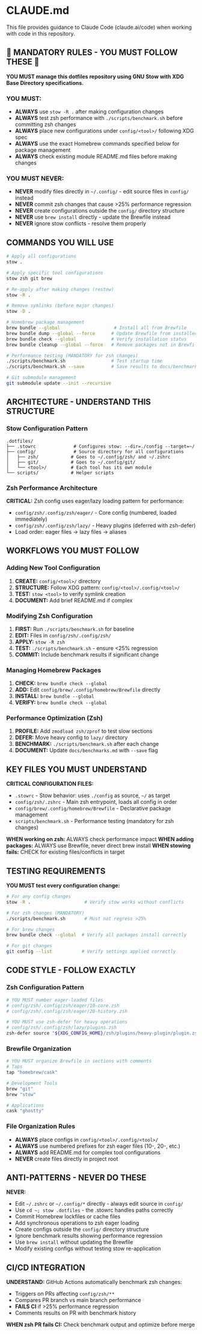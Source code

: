 # CLAUDE.md

This file provides guidance to Claude Code (claude.ai/code) when working with code in this repository.

## 🚨 MANDATORY RULES - YOU MUST FOLLOW THESE 🚨

**YOU MUST manage this dotfiles repository using GNU Stow with XDG Base Directory specifications.**

### YOU MUST:
- **ALWAYS** use `stow -R .` after making configuration changes
- **ALWAYS** test zsh performance with `./scripts/benchmark.sh` before committing zsh changes
- **ALWAYS** place new configurations under `config/<tool>/` following XDG spec
- **ALWAYS** use the exact Homebrew commands specified below for package management
- **ALWAYS** check existing module README.md files before making changes

### YOU MUST NEVER:
- **NEVER** modify files directly in `~/.config/` - edit source files in `config/` instead
- **NEVER** commit zsh changes that cause >25% performance regression
- **NEVER** create configurations outside the `config/` directory structure
- **NEVER** use `brew install` directly - update the Brewfile instead
- **NEVER** ignore stow conflicts - resolve them properly

## COMMANDS YOU WILL USE

```bash
# Apply all configurations
stow .

# Apply specific tool configurations
stow zsh git brew

# Re-apply after making changes (restow)
stow -R .

# Remove symlinks (before major changes)
stow -D .

# Homebrew package management
brew bundle --global                    # Install all from Brewfile
brew bundle dump --global --force      # Update Brewfile from installed
brew bundle check --global             # Verify installation status
brew bundle cleanup --global --force   # Remove packages not in Brewfile

# Performance testing (MANDATORY for zsh changes)
./scripts/benchmark.sh                 # Test startup time
./scripts/benchmark.sh --save          # Save results to docs/benchmarks.md

# Git submodule management
git submodule update --init --recursive
```

## ARCHITECTURE - UNDERSTAND THIS STRUCTURE

### Stow Configuration Pattern
```
.dotfiles/
├── .stowrc              # Configures stow: --dir=./config --target=~/
├── config/              # Source directory for all configurations
│   ├── zsh/            # Goes to ~/.config/zsh/ and ~/.zshrc
│   ├── git/            # Goes to ~/.config/git/
│   └── <tool>/         # Each tool has its own module
└── scripts/            # Helper scripts
```

### Zsh Performance Architecture
**CRITICAL:** Zsh config uses eager/lazy loading pattern for performance:
- `config/zsh/.config/zsh/eager/` - Core config (numbered, loaded immediately)
- `config/zsh/.config/zsh/lazy/` - Heavy plugins (deferred with zsh-defer)
- Load order: eager files → lazy files → aliases

## WORKFLOWS YOU MUST FOLLOW

### Adding New Tool Configuration
1. **CREATE:** `config/<tool>/` directory
2. **STRUCTURE:** Follow XDG pattern: `config/<tool>/.config/<tool>/`
3. **TEST:** `stow <tool>` to verify symlink creation
4. **DOCUMENT:** Add brief README.md if complex

### Modifying Zsh Configuration
1. **FIRST:** Run `./scripts/benchmark.sh` for baseline
2. **EDIT:** Files in `config/zsh/.config/zsh/`
3. **APPLY:** `stow -R zsh`
4. **TEST:** `./scripts/benchmark.sh` - ensure <25% regression
5. **COMMIT:** Include benchmark results if significant change

### Managing Homebrew Packages
1. **CHECK:** `brew bundle check --global`
2. **ADD:** Edit `config/brew/.config/homebrew/Brewfile` directly
3. **INSTALL:** `brew bundle --global`
4. **VERIFY:** `brew bundle check --global`

### Performance Optimization (Zsh)
1. **PROFILE:** Add `zmodload zsh/zprof` to test slow sections
2. **DEFER:** Move heavy config to `lazy/` directory
3. **BENCHMARK:** `./scripts/benchmark.sh` after each change
4. **DOCUMENT:** Update `docs/benchmarks.md` with `--save` flag

## KEY FILES YOU MUST UNDERSTAND

**CRITICAL CONFIGURATION FILES:**
- `.stowrc` - Stow behavior: uses `./config` as source, `~/` as target
- `config/zsh/.zshrc` - Main zsh entrypoint, loads all config in order
- `config/brew/.config/homebrew/Brewfile` - Declarative package management
- `scripts/benchmark.sh` - Performance testing (mandatory for zsh changes)

**WHEN working on zsh:** ALWAYS check performance impact
**WHEN adding packages:** ALWAYS use Brewfile, never direct brew install
**WHEN stowing fails:** CHECK for existing files/conflicts in target

## TESTING REQUIREMENTS

**YOU MUST test every configuration change:**

```bash
# For any config changes
stow -R .                    # Verify stow works without conflicts

# For zsh changes (MANDATORY)
./scripts/benchmark.sh       # Must not regress >25%

# For brew changes
brew bundle check --global  # Verify all packages install correctly

# For git changes
git config --list           # Verify settings applied correctly
```

## CODE STYLE - FOLLOW EXACTLY

### Zsh Configuration Pattern
```bash
# YOU MUST number eager-loaded files
# config/zsh/.config/zsh/eager/10-core.zsh
# config/zsh/.config/zsh/eager/20-history.zsh

# YOU MUST use zsh-defer for heavy operations
# config/zsh/.config/zsh/lazy/plugins.zsh
zsh-defer source "${XDG_CONFIG_HOME}/zsh/plugins/heavy-plugin/plugin.zsh"
```

### Brewfile Organization
```ruby
# YOU MUST organize Brewfile in sections with comments
# Taps
tap "homebrew/cask"

# Development Tools  
brew "git"
brew "stow"

# Applications
cask "ghostty"
```

### File Organization Rules
- **ALWAYS** place configs in `config/<tool>/.config/<tool>/`
- **ALWAYS** use numbered prefixes for zsh eager files (10-, 20-, etc.)
- **ALWAYS** add README.md for complex tool configurations
- **NEVER** create files directly in project root

## ANTI-PATTERNS - NEVER DO THESE

**NEVER:**
- Edit `~/.zshrc` or `~/.config/*` directly - always edit source in `config/`
- Use `cd ~; stow .dotfiles` - the .stowrc handles paths correctly
- Commit Homebrew lockfiles or cache files
- Add synchronous operations to zsh eager loading
- Create configs outside the `config/` directory structure
- Ignore benchmark results showing performance regression
- Use `brew install` without updating the Brewfile
- Modify existing configs without testing stow re-application

## CI/CD INTEGRATION

**UNDERSTAND:** GitHub Actions automatically benchmark zsh changes:
- Triggers on PRs affecting `config/zsh/**`
- Compares PR branch vs main branch performance  
- **FAILS CI** if >25% performance regression
- Comments results on PR with benchmark history

**WHEN zsh PR fails CI:** Check benchmark output and optimize before merge